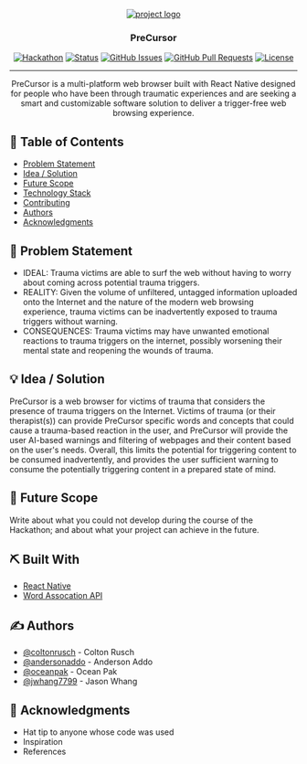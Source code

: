<p align="center">
  <a href="" rel="noopener">
 <img src="https://lh3.googleusercontent.com/Dvm6DA5fW3zzQ9RRGP5W3BGMNw4rhMUqdIdnPBqNq_UvBMjbPRJud7WGd0eNObd_CJfnm9_HlkQyQQ5dU0qbSoOePYRIp5K6u-Pst1TecIlRuyXzDXlNJFX_Yp_gbTWqp0Rc3Fmc" alt="project logo"></a>
</p>
<h3 align="center">PreCursor</h3>

<div align="center">

  [![Hackathon](https://img.shields.io/badge/Hackathon-Brown%20Hack%20Health-orange)](http://brownhackhealth.org) 
  [![Status](https://img.shields.io/badge/status-active-success.svg)]() 
  [![GitHub Issues](https://img.shields.io/badge/issues-0-yellow)](https://github.com/coltonrusch/safespace/issues)
  [![GitHub Pull Requests](https://img.shields.io/github/issues-pr/kylelobo/The-Documentation-Compendium.svg)](https://github.com/coltonrusch/safespace/pulls)
  [![License](https://img.shields.io/badge/license-MIT-blue.svg)](LICENSE.md)

</div>

---

<p align="center"> PreCursor is a multi-platform web browser built with React Native designed for people who have been through traumatic experiences and are seeking a smart and customizable software solution to deliver a trigger-free web browsing experience. 
    <br> 
</p>

## 📝 Table of Contents
- [Problem Statement](#problem_statement)
- [Idea / Solution](#idea)
- [Future Scope](#future_scope)
- [Technology Stack](#tech_stack)
- [Contributing](../CONTRIBUTING.md)
- [Authors](#authors)
- [Acknowledgments](#acknowledgments)

## 🧐 Problem Statement <a name = "problem_statement"></a>
- IDEAL: Trauma victims are able to surf the web without having to worry about coming across potential trauma triggers.
- REALITY: Given the volume of unfiltered, untagged information uploaded onto the Internet and the nature of the modern web browsing experience, trauma victims can be inadvertently exposed to trauma triggers without warning. 
- CONSEQUENCES: Trauma victims may have unwanted emotional reactions to trauma triggers on the internet, possibly worsening their mental state and reopening the wounds of trauma.

## 💡 Idea / Solution <a name = "idea"></a>
PreCursor is a web browser for victims of trauma that considers the presence of trauma triggers on the Internet. Victims of trauma (or their therapist(s)) can provide PreCursor specific words and concepts that could cause a trauma-based reaction in the user, and PreCursor will provide the user AI-based warnings and filtering of webpages and their content based on the user's needs. Overall, this limits the potential for triggering content to be consumed inadvertently, and provides the user sufficient warning to consume the potentially triggering content in a prepared state of mind.

## 🚀 Future Scope <a name = "future_scope"></a>
Write about what you could not develop during the course of the Hackathon; and about what your project can achieve 
in the future.


## ⛏️ Built With <a name = "tech_stack"></a>
- [React Native](https://facebook.github.io/react-native/)
- [Word Assocation API](https://wordassociations.net/en/kinds)


## ✍️ Authors <a name = "authors"></a>
- [@coltonrusch](https://github.com/coltonrusch) - Colton Rusch
- [@andersonaddo](https://github.com/andersonaddo) - Anderson Addo
- [@oceanpak](https://github.com/oceanpak) - Ocean Pak
- [@jwhang7799](https://github.com/Jwhang7799) - Jason Whang

## 🎉 Acknowledgments <a name = "acknowledgments"></a>
- Hat tip to anyone whose code was used
- Inspiration
- References
